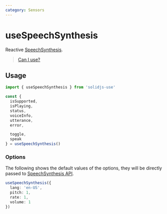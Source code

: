 ```yaml
---
category: Sensors
---
```


# useSpeechSynthesis

Reactive [SpeechSynthesis](https://developer.mozilla.org/en-US/docs/Web/API/SpeechSynthesis).

> [Can I use?](https://caniuse.com/mdn-api_speechsynthesis)

## Usage

```ts
import { useSpeechSynthesis } from 'solidjs-use'

const {
  isSupported,
  isPlaying,
  status,
  voiceInfo,
  utterance,
  error,

  toggle,
  speak
} = useSpeechSynthesis()
```

### Options

The following shows the default values of the options, they will be directly passed to [SpeechSynthesis API](https://developer.mozilla.org/en-US/docs/Web/API/SpeechSynthesis).

```ts
useSpeechSynthesis({
  lang: 'en-US',
  pitch: 1,
  rate: 1,
  volume: 1
})
```
